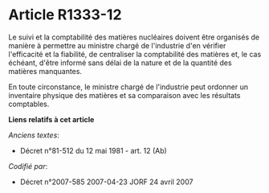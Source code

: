 # Article R1333-12

Le suivi et la comptabilité des matières nucléaires doivent être organisés de manière à permettre au ministre chargé de
l'industrie d'en vérifier l'efficacité et la fiabilité, de centraliser la comptabilité des matières et, le cas échéant,
d'être informé sans délai de la nature et de la quantité des matières manquantes.

En toute circonstance, le ministre chargé de l'industrie peut ordonner un inventaire physique des matières et sa comparaison
avec les résultats comptables.

**Liens relatifs à cet article**

_Anciens textes_:

  - Décret n°81-512 du 12 mai 1981 - art. 12 (Ab)

_Codifié par_:

  - Décret n°2007-585 2007-04-23 JORF 24 avril 2007
